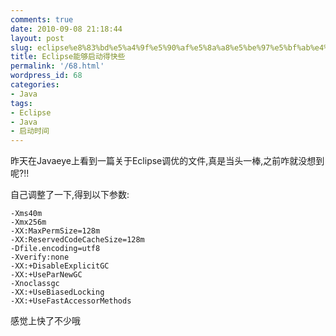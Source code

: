 ```yaml
---
comments: true
date: 2010-09-08 21:18:44
layout: post
slug: eclipse%e8%83%bd%e5%a4%9f%e5%90%af%e5%8a%a8%e5%be%97%e5%bf%ab%e4%ba%9b
title: Eclipse能够启动得快些
permalink: '/68.html'
wordpress_id: 68
categories:
- Java
tags:
- Eclipse
- Java
- 启动时间
---
```


昨天在Javaeye上看到一篇关于Eclipse调优的文件,真是当头一棒,之前咋就没想到呢?!!

自己调整了一下,得到以下参数:

    -Xms40m
    -Xmx256m
    -XX:MaxPermSize=128m
    -XX:ReservedCodeCacheSize=128m
    -Dfile.encoding=utf8
    -Xverify:none
    -XX:+DisableExplicitGC
    -XX:+UseParNewGC
    -Xnoclassgc
    -XX:+UseBiasedLocking
    -XX:+UseFastAccessorMethods
    
感觉上快了不少哦

